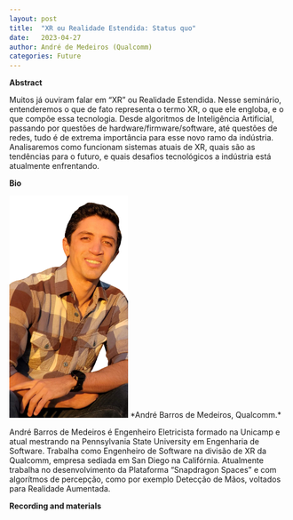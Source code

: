 ```yaml
---
layout: post
title:  "XR ou Realidade Estendida: Status quo"
date:   2023-04-27  
author: André de Medeiros (Qualcomm)
categories: Future
---
```


**Abstract** 

Muitos já ouviram falar em “XR” ou Realidade Estendida. Nesse seminário, entenderemos o que de fato representa o termo XR, o que ele engloba, e o que compõe essa tecnologia. Desde algoritmos de Inteligência Artificial, passando por questões de hardware/firmware/software, até questões de redes,  tudo é de extrema importância para esse novo ramo da indústria. Analisaremos como funcionam sistemas atuais de XR, quais são as tendências para o futuro, e quais desafios tecnológicos a indústria está atualmente enfrentando. 



**Bio** 

<img alt="André Barros de Medeiros Foto bio" src="https://github.com/ia377-feec-unicamp/ia377-feec-unicamp.github.io/blob/main/pictures/andre2.png?raw=true" style="width: 214px; height: 400px;"  >
*André Barros de Medeiros, Qualcomm.*  

André Barros de Medeiros é Engenheiro Eletricista formado na Unicamp e atual mestrando na Pennsylvania State University em Engenharia de Software. Trabalha como Engenheiro de Software na divisão de XR da Qualcomm, empresa sediada em San Diego na Califórnia. Atualmente trabalha no desenvolvimento da Plataforma “Snapdragon Spaces” e com algorítmos de percepção, como por exemplo Detecção de Mãos, voltados para Realidade Aumentada.

 

**Recording and materials**

